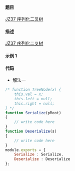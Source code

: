 #### 題目

[JZ37 序列化二叉树](https://www.nowcoder.com/practice/cf7e25aa97c04cc1a68c8f040e71fb84?tpId=13&tqId=23455&ru=/practice/965fef32cae14a17a8e86c76ffe3131f&qru=/ta/coding-interviews/question-ranking)

#### 描述

[JZ37 序列化二叉树](https://www.nowcoder.com/practice/cf7e25aa97c04cc1a68c8f040e71fb84?tpId=13&tqId=23455&ru=/practice/965fef32cae14a17a8e86c76ffe3131f&qru=/ta/coding-interviews/question-ranking)

#### 示例 1

#### 代码

- 解法一

```js
/* function TreeNode(x) {
    this.val = x;
    this.left = null;
    this.right = null;
} */
function Serialize(pRoot)
{
    // write code here
}
function Deserialize(s)
{
    // write code here
}
module.exports = {
    Serialize : Serialize,
    Deserialize : Deserialize
};
```
